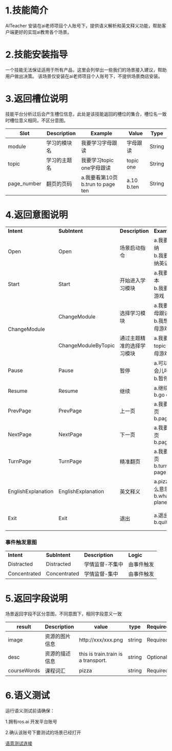 # 1.技能简介

AITeacher 安装在ai老师项目个人账号下，提供语义解析和英文释义功能，帮助客户端更好的实现ai教育各个场景。

# 2.技能安装指导

一个技能无法保证适用于所有产品，这里会列举出一些我们的场景接入建议，帮助用户做出决策。
该场景仅安装在ai老师项目个人账号下，不提供场景商店安装。

# 3.返回槽位说明

技能平台分析过后会产生槽位信息，此处是该技能返回的槽位的集合，槽位名一致时槽位意义相同，不区分意图。

| **Slot** | **Description** | **Example** |**Value** | **Type** |
| ------------ | ------------ | ------------ | ------------ | ------- |
| module | 学习的模块名 | 我要学习字母跟读 | 字母跟读 | String |
| topic | 学习的主题名 | 我要学习topic one字母跟读 | topic one | String |
| page_number | 翻页的页码 | a.我要看第10页<br/>b.trun to page ten | a.10<br/>b.ten | String |

# 4.返回意图说明

<table>

<tr>

<td><b>Intent</b></td>

<td><b>SubIntent</b></td>

<td><b>Description</b></td>

<td><b>Example</b></td>

<td><b>Slot</b></td>

<td><b>Context</b></td>

</tr>

<tr>

<td>Open</td>

  <td >Open</td>

   <td >场景启动指令</td>

   <td>a.我要打开多纳</br>b.我要学多纳英语</td>
   
   <td>无</td>
   
 <td>上文：无</br>下文：ai_teacher</td>

</tr>

<tr>

<td>Start</td>

  <td >Start</td>

   <td >开始进入学习模块</td>

   <td>a.我要学习绘本</br>b.我要学习游戏</td>
   
   <td>无</td>
   
 <td rowspan="9">上文：ai_teacher</br>下文：ai_teacher</td>

</tr>

<tr>

<td rowspan="2">ChangeModule</td>

  <td >ChangeModule</td>

   <td >选择学习模块</td>

   <td>a.我要学习字母跟读</br>b.我想玩字母游戏</td>
   
   <td>module</td>

</tr>

<tr>

  <td >ChangeModuleByTopic</td>

   <td >通过主题精准的选择学习模块</td>

   <td>a.我要玩topic one字母游戏<</td>
   
   <td>topic</td>

</tr>

<tr>

  <td >Pause</td>

  <td >Pause</td>

   <td >暂停</td>

   <td>a.可以休息一会儿吗<br/>b.暂停</td>
   
   <td>无</td>

</tr>

<tr>

  <td >Resume</td>

  <td >Resume</td>

   <td >继续</td>

   <td>a.继续学习<br/>b.go on</td>
   
   <td>无</td>

</tr>

<tr>

  <td >PrevPage</td>

  <td >PrevPage</td>

   <td >上一页</td>

   <td>a.我要看上一页<br/>b.pageup</td>
   
   <td>无</td>

</tr>

<tr>

  <td >NextPage</td>

  <td >NextPage</td>

   <td >下一页</td>

   <td>a.我要看下一页<br/>b.pagedown</td>
   
   <td>无</td>

</tr>

<tr>

  <td >TurnPage</td>

  <td >TurnPage</td>

   <td >精准翻页</td>

   <td>a.我要看第一页<br/>b.turn to page one</td>
   
   <td>无</td>

</tr>



<tr>

  <td >EnglishExplanation</td>

  <td >EnglishExplanation</td>

   <td >英文释义</td>

   <td>a.pizza是什么意思<br/>b.what is plane</td>
   
   <td>无</td>

</tr>

<tr>

  <td >Exit</td>

  <td >Exit</td>

   <td >退出</td>

   <td>a.退出<br/>b.quit</td>
  <td >无</td>
   <td>上文：ai_teacher</br>下文：无</td>

</tr>

</table>

### 事件触发意图
<table>

<tr>

<td><b>Intent</b></td>

<td><b>SubIntent</b></td>

<td><b>Description</b></td>

<td><b>Logic</b></td>

</tr>

<tr>

  <td >Distracted</td>

  <td >Distracted</td>
 <td >学情监督-不集中</td>
  <td >由事件触发</td>

</tr>

<tr>

  <td >Concentrated</td>

  <td >Concentrated</td>
<td >学情监督-集中</td>
  <td >由事件触发</td>

</tr>


</table>

# 5.返回字段说明
场景返回字段不区分意图，不同意图下，相同字段意义一致

| **result** | **Description** | **value** | **type** |**Required** |
| ------------ | ------------ | ------------ | ------------ |------------ |
| image | 资源的图片信息 | http://xxx/xxx.png | string |Required|
| desc | 资源的描述信息 | this is train.train is a transport. | string |Optional|
| courseWords | 课程词汇 | pizza | string |Required|

# 6.语义测试
运行语义测试前请确保：

1.拥有ros.ai 开发平台账号

2.确认该账号下要测试的场景已经打开

[语意测试连接](https://passport.ros.ai/#/login)




